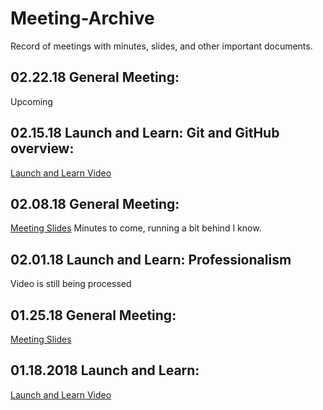 # Meeting-Archive
Record of meetings with minutes, slides, and other important documents.

## 02.22.18 General Meeting:
Upcoming

## 02.15.18 Launch and Learn: Git and GitHub overview:
[Launch and Learn Video](https://www.youtube.com/watch?v=b8EQ_EcnjiQ)

## 02.08.18 General Meeting:
[Meeting Slides](https://docs.google.com/presentation/d/1Ac6WbhAn3ab5PAx4E-7Ylp_YkcDlu-KJ7du-VRWB18E/edit?usp=sharing)
Minutes to come, running a bit behind I know. 

## 02.01.18 Launch and Learn: Professionalism
Video is still being processed

## 01.25.18 General Meeting:
[Meeting Slides](https://docs.google.com/presentation/d/10VWH_HSCKyYTN8_kQykGLQFYh_3NhjV3DEjfZL7XI6E/edit#slide=id.p3)

## 01.18.2018 Launch and Learn: 
[Launch and Learn Video](https://www.youtube.com/watch?v=r67IILsffqg)
 
